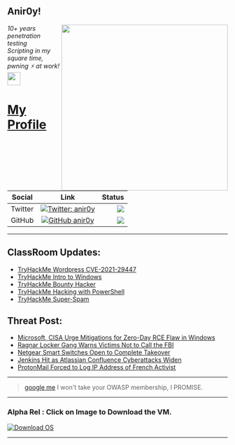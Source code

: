 <h2>Anir0y!</h2>
<img align='right' src="https://github-readme-stats.vercel.app/api?username=anir0y&show_icons=true&theme=dark" width="380">
<p><em>10+ years penetration testing<br>
  Scripting in my square time, pwning ⚡ at work!<img src="https://media.giphy.com/media/WUlplcMpOCEmTGBtBW/giphy.gif" width="30"> 
</em></p>



# [My Profile](https://anir0y.in/refer=githubreadme)

| Social   |      Link      | Status|
|----------|:-------------:|--:|
| Twitter |  [![Twitter: anir0y](https://img.shields.io/twitter/follow/anir0y?label=Follow%20me&style=plastic)](https://twitter.com/anir0y)| ![](https://img.shields.io/badge/Status-Online-blue)|
| GitHub |    [![GitHub anir0y](https://img.shields.io/github/followers/anir0y?label=Fork%20me&style=plastic)](https://github.com/anir0y)   | ![](https://img.shields.io/badge/Status-Online-blue)|


---

## ClassRoom Updates:

<!-- CLASS:START -->
- [TryHackMe Wordpress CVE-2021-29447](https://classroom.anir0y.in/post/tryhackme-wordpresscve202129447/)
- [TryHackMe Intro to Windows](https://classroom.anir0y.in/post/tryhackme-intro2winold/)
- [TryHackMe Bounty Hacker](https://classroom.anir0y.in/post/tryhackme-cowboyhacker/)
- [TryHackMe Hacking with PowerShell](https://classroom.anir0y.in/post/tryhackme-powershell/)
- [TryHackMe Super-Spam](https://classroom.anir0y.in/post/tryhackme-superspamr/)
<!-- CLASS:END -->

## Threat Post:

<!-- THREAT:START -->
- [Microsoft, CISA Urge Mitigations for Zero-Day RCE Flaw in Windows](https://threatpost.com/microsoft-zero-day-rce-flaw-in-windows/169273/)
- [Ragnar Locker Gang Warns Victims Not to Call the FBI](https://threatpost.com/ragnar-locker-gang-dont-call-fbi-police/169266/)
- [Netgear Smart Switches Open to Complete Takeover](https://threatpost.com/netgear-smart-switches-takeover/169259/)
- [Jenkins Hit as Atlassian Confluence Cyberattacks Widen](https://threatpost.com/jenkins-atlassian-confluence-cyberattacks/169249/)
- [ProtonMail Forced to Log IP Address of French Activist](https://threatpost.com/protonmail-log-ip-address-french-activist/169242/)
<!-- THREAT:END -->
---


> [google me](https://google.com/search?q=@anir0y) I won't take your OWASP membership, I PROMISE. 

---
### Alpha Rel : Click on Image to Download the VM.
[![Download OS](https://i.imgur.com/4RUjCIA.png)](https://sourceforge.net/projects/classroom-os/files/latest/download)

---

